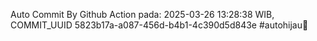 Auto Commit By Github Action pada: 2025-03-26 13:28:38 WIB, COMMIT_UUID 5823b17a-a087-456d-b4b1-4c390d5d843e #autohijau🗿
